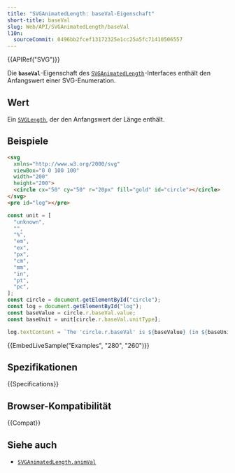 ```yaml
---
title: "SVGAnimatedLength: baseVal-Eigenschaft"
short-title: baseVal
slug: Web/API/SVGAnimatedLength/baseVal
l10n:
  sourceCommit: 0496bb2fcef13172325e1cc25a5fc71410506557
---
```


{{APIRef("SVG")}}

Die **`baseVal`**-Eigenschaft des [`SVGAnimatedLength`](/de/docs/Web/API/SVGAnimatedLength)-Interfaces enthält den Anfangswert einer SVG-Enumeration.

## Wert

Ein [`SVGLength`](/de/docs/Web/API/SVGLength), der den Anfangswert der Länge enthält.

## Beispiele

```html
<svg
  xmlns="http://www.w3.org/2000/svg"
  viewBox="0 0 100 100"
  width="200"
  height="200">
  <circle cx="50" cy="50" r="20px" fill="gold" id="circle"></circle>
</svg>
<pre id="log"></pre>
```

```js
const unit = [
  "unknown",
  "",
  "%",
  "em",
  "ex",
  "px",
  "cm",
  "mm",
  "in",
  "pt",
  "pc",
];
const circle = document.getElementById("circle");
const log = document.getElementById("log");
const baseValue = circle.r.baseVal.value;
const baseUnit = unit[circle.r.baseVal.unitType];

log.textContent = `The 'circle.r.baseVal' is ${baseValue} (in ${baseUnit}).`;
```

{{EmbedLiveSample("Examples", "280", "260")}}

## Spezifikationen

{{Specifications}}

## Browser-Kompatibilität

{{Compat}}

## Siehe auch

- [`SVGAnimatedLength.animVal`](/de/docs/Web/API/SVGAnimatedLength/animVal)
